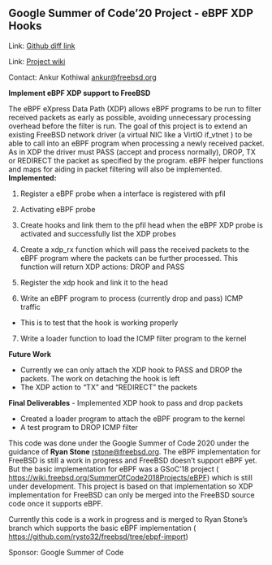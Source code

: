## Google Summer of Code’20 Project - eBPF XDP Hooks ##

Link: [Github diff link](
https://github.com/Ankurk99/freebsd/tree/ebpf-import)

Link: [Project wiki](
https://wiki.freebsd.org/SummerOfCode2020Projects/eBPFXDPHooksl)

Contact: Ankur Kothiwal <ankur@freebsd.org>



**Implement eBPF XDP support to FreeBSD**

The eBPF eXpress Data Path (XDP) allows eBPF programs to be run to filter
received packets as early as possible, avoiding unnecessary processing
overhead before the filter is run. The goal of this project is to extend an
existing FreeBSD network driver (a virtual NIC like a VirtIO if_vtnet ) to
be able to call into an eBPF program when processing a newly received
packet. As in XDP the driver must PASS (accept and process normally), DROP,
TX or REDIRECT the packet as specified by the program. eBPF helper
functions and maps for aiding in packet filtering will also be
implemented.
**Implemented:**

1. Register a eBPF probe when a interface is registered with pfil

2. Activating eBPF probe

3. Create hooks and link them to the pfil head when the eBPF XDP probe is
activated and successfully list the XDP probes

4. Create a xdp_rx function which will pass the received packets to the
eBPF program where the packets can be further processed. This function will
return XDP actions: DROP and PASS

5. Register the xdp hook and link it to the head

6. Write an eBPF program to process (currently drop and pass) ICMP traffic
- This is to test that the hook is working properly

7. Write a loader function to load the ICMP filter program to the kernel


**Future Work**

- Currently we can only attach the XDP hook to PASS and DROP the packets.
The work on detaching the hook is left
- The XDP action to “TX” and “REDIRECT” the packets

**Final Deliverables**  - Implemented XDP hook to pass and drop packets
- Created a loader program to attach the eBPF program to the kernel
- A test program to DROP ICMP filter

This code was done under the Google Summer of Code 2020 under the guidance
of **Ryan Stone** <rstone@freebsd.org>. The eBPF implementation for FreeBSD
is still a work in progress and FreeBSD doesn’t support eBPF yet. But the
basic implementation for eBPF was a GSoC’18 project (
https://wiki.freebsd.org/SummerOfCode2018Projects/eBPF) which is still
under development. This project is based on that implementation so XDP
implementation for FreeBSD can only be merged into the FreeBSD source code
once it supports eBPF.

Currently this code is a work in progress and is merged to Ryan Stone’s
branch which supports the basic eBPF implementation (
https://github.com/rysto32/freebsd/tree/ebpf-import)




Sponsor: Google Summer of Code

